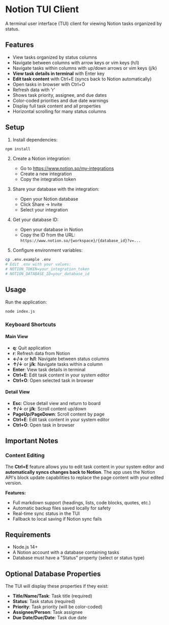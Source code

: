 # Notion TUI Client

A terminal user interface (TUI) client for viewing Notion tasks organized by status.

## Features

- View tasks organized by status columns
- Navigate between columns with arrow keys or vim keys (h/l)
- Navigate tasks within columns with up/down arrows or vim keys (j/k)
- **View task details in terminal** with Enter key
- **Edit task content** with Ctrl+E (syncs back to Notion automatically)
- Open tasks in browser with Ctrl+O
- Refresh data with 'r'
- Shows task priority, assignee, and due dates
- Color-coded priorities and due date warnings
- Display full task content and all properties
- Horizontal scrolling for many status columns

## Setup

1. Install dependencies:

```bash
npm install
```

2. Create a Notion integration:
   - Go to <https://www.notion.so/my-integrations>
   - Create a new integration
   - Copy the integration token

3. Share your database with the integration:
   - Open your Notion database
   - Click Share → Invite
   - Select your integration

4. Get your database ID:
   - Open your database in Notion
   - Copy the ID from the URL: `https://www.notion.so/{workspace}/{database_id}?v=...`

5. Configure environment variables:

```bash
cp .env.example .env
# Edit .env with your values:
# NOTION_TOKEN=your_integration_token
# NOTION_DATABASE_ID=your_database_id
```

## Usage

Run the application:

```bash
node index.js
```

### Keyboard Shortcuts

#### Main View

- **q**: Quit application
- **r**: Refresh data from Notion
- **←/→** or **h/l**: Navigate between status columns
- **↑/↓** or **j/k**: Navigate tasks within a column
- **Enter**: View task details in terminal
- **Ctrl+E**: Edit task content in your system editor
- **Ctrl+O**: Open selected task in browser

#### Detail View

- **Esc**: Close detail view and return to board
- **↑/↓** or **j/k**: Scroll content up/down
- **PageUp/PageDown**: Scroll content by page
- **Ctrl+E**: Edit task content in your system editor
- **Ctrl+O**: Open task in browser

## Important Notes

### Content Editing

The **Ctrl+E** feature allows you to edit task content in your system editor and **automatically syncs changes back to Notion**. The app uses the Notion API's block update capabilities to replace the page content with your edited version.

**Features:**

- Full markdown support (headings, lists, code blocks, quotes, etc.)
- Automatic backup files saved locally for safety
- Real-time sync status in the TUI
- Fallback to local saving if Notion sync fails

## Requirements

- Node.js 14+
- A Notion account with a database containing tasks
- Database must have a "Status" property (select or status type)

## Optional Database Properties

The TUI will display these properties if they exist:

- **Title/Name/Task**: Task title (required)
- **Status**: Task status (required)
- **Priority**: Task priority (will be color-coded)
- **Assignee/Person**: Task assignee
- **Due Date/Due/Date**: Task due date
